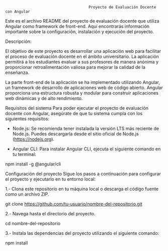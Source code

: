                                          Proyecto de Evaluación Docente con Angular

Este es el archivo README del proyecto de evaluación docente que utiliza Angular como framework de front-end. Aquí encontrarás información importante sobre la configuración, instalación y ejecución del proyecto.

Descripción:

El objetivo de este proyecto es desarrollar una aplicación web para facilitar el proceso de evaluación docente en el ámbito universitario. La aplicación permitirá a los estudiantes evaluar a sus profesores de manera anónima y proporcionar retroalimentación valiosa para mejorar la calidad de la enseñanza.

La parte front-end de la aplicación se ha implementado utilizando Angular, un framework de desarrollo de aplicaciones web de código abierto. Angular proporciona una estructura robusta y modular para construir aplicaciones web dinámicas y de alto rendimiento.

Requisitos del sistema
Para poder ejecutar el proyecto de evaluación docente con Angular, asegúrate de que tu sistema cumpla con los siguientes requisitos:

- Node.js: Se recomienda tener instalada la versión LTS más reciente de Node.js. Puedes descargarla desde el sitio oficial de Node.js (https://nodejs.org).

- Angular CLI: Para instalar Angular CLI, ejecuta el siguiente comando en tu terminal:

npm install -g @angular/cli

Configuración del proyecto
Sigue los pasos a continuación para configurar el proyecto y ejecutarlo en tu entorno local:

1.- Clona este repositorio en tu máquina local o descarga el código fuente como un archivo ZIP.

git clone https://github.com/tu-usuario/nombre-del-repositorio.git

2.- Navega hasta el directorio del proyecto.

cd nombre-del-repositorio

3.- Instala las dependencias del proyecto utilizando el siguiente comando:

npm install

